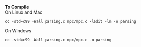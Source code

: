 **To Compile**  
On Linux and Mac
```
cc -std=c99 -Wall parsing.c mpc/mpc.c -ledit -lm -o parsing
```
On Windows
```
cc -std=c99 -Wall parsing.c mpc/mpc.c -o parsing
```
